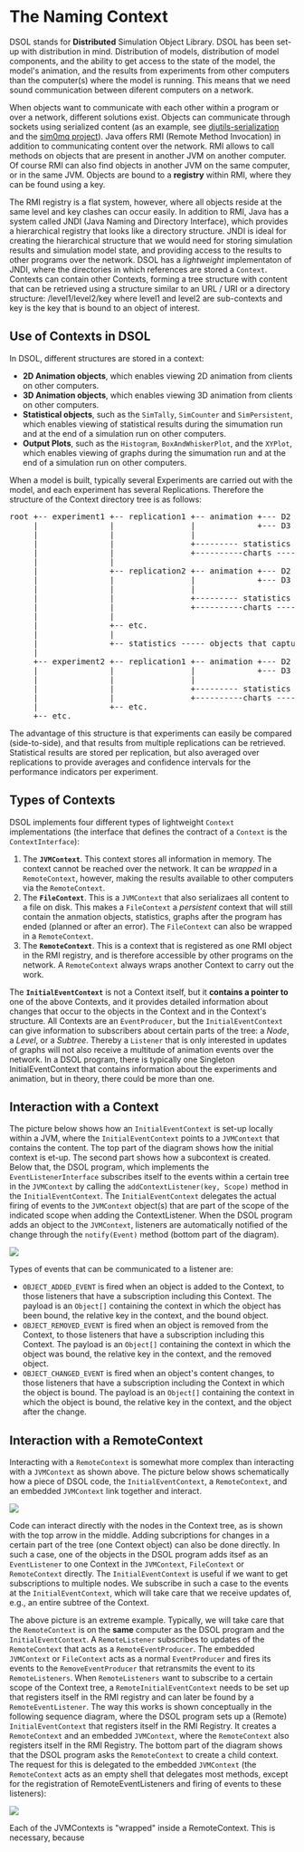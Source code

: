 # The Naming Context

DSOL stands for **Distributed** Simulation Object Library. DSOL has been set-up with distribution in mind. Distribution of models, distribution of model components, and the ability to get access to the state of the model, the model's animation, and the results from experiments from other computers than the computer(s) where the model is running. This means that we need sound communication between diferent computers on a network. 

When objects want to communicate with each other within a program or over a network, different solutions exist. Objects can communicate through sockets using serialized content (as an example, see [djutils-serialization](https://djutils.org/manual/djutils-serialization) and the [sim0mq project](https://sim0mq.org/manual/)). Java offers RMI (Remote Method Invocation) in addition to communicating content over the network. RMI allows to call methods on objects that are present in another JVM on another computer. Of course RMI can also find objects in another JVM on the same computer, or in the same JVM. Objects are bound to a **registry** within RMI, where they can be found using a key.

The RMI registry is a flat system, however, where all objects reside at the same level and key clashes can occur easily. In addition to RMI, Java has a system called JNDI (Java Naming and Directory Interface), which provides a hierarchical registry that looks like a directory structure. JNDI is ideal for creating the hierarchical structure that we would need for storing simulation results and simulation model state, and providing access to the results to other programs over the network. DSOL has a _lightweight_ implementaton of JNDI, where the directories in which references are stored a `Context`. Contexts can contain other Contexts, forming a tree structure with content that can be retrieved using a structure similar to an URL / URI or a directory structure: /level1/level2/key where level1 and level2 are sub-contexts and key is the key that is bound to an object of interest.


## Use of Contexts in DSOL

In DSOL, different structures are stored in a context:

* **2D Animation objects**, which enables viewing 2D animation from clients on other computers.
* **3D Animation objects**, which enables viewing 3D animation from clients on other computers.
* **Statistical objects**, such as the `SimTally`, `SimCounter` and `SimPersistent`, which enables viewing of statistical results during the simumation run and at the end of a simulation run on other computers.
* **Output Plots**, such as the `Histogram`, `BoxAndWhiskerPlot`, and the `XYPlot`, which enables viewing of graphs during the simumation run and at the end of a simulation run on other computers.

When a model is built, typically several Experiments are carried out with the model, and each experiment has several Replications. Therefore the structure of the Context directory tree is as follows:

<pre>
root +-- experiment1 +-- replication1 +-- animation +--- D2 --- 2D animation objects
     |               |                |             +--- D3 --- 3D animation objects
     |               |                |
     |               |                +--------- statistics --- statistics objects
     |               |                +----------charts ------- chart objects
     |               |
     |               +-- replication2 +-- animation +--- D2 --- 2D animation objects
     |               |                |             +--- D3 --- 3D animation objects
     |               |                |
     |               |                +--------- statistics --- statistics objects
     |               |                +----------charts ------- chart objects
     |               |
     |               +-- etc.
     |               |
     |               +-- statistics ----- objects that capture averages over the replications
     |
     +-- experiment2 +-- replication1 +-- animation +--- D2 --- 2D animation objects
     |               |                |             +--- D3 --- 3D animation objects
     |               |                |
     |               |                +--------- statistics --- statistics objects
     |               |                +----------charts ------- chart objects
     |               +-- etc.
     +-- etc.
</pre>

The advantage of this structure is that experiments can easily be compared (side-to-side), and that results from multiple replications can be retrieved. Statistical results are stored per replication, but also averaged over replications to provide averages and confidence intervals for the performance indicators per experiment.


## Types of Contexts

DSOL implements four different types of lightweight `Context` implementations (the interface that defines the contract of a `Context` is the `ContextInterface`):
1. The **`JVMContext`**. This context stores all information in memory. The context cannot be reached over the network. It can be _wrapped_ in a `RemoteContext`, however, making the results available to other computers via the `RemoteContext`.
2. The **`FileContext`**. This is a `JVMContext` that also serializaes all content to a file on disk. This makes a `FileContext` a _persistent_ context that will still contain the anmation objects, statistics, graphs after the program has ended (planned or after an error). The `FileContext` can also be wrapped in a `RemoteContext`.
3. The **`RemoteContext`**. This is a context that is registered as one RMI object in the RMI registry, and is therefore accessible by other programs on the network. A `RemoteContext` always wraps another Context to carry out the work.

The **`InitialEventContext`** is not a Context itself, but it **contains a pointer to** one of the above Contexts, and it provides detailed information about changes that occur to the objects in the Context and in the Context's structure. All Contexts are an `EventProducer`, but the `InitialEventContext` can give information to subscribers about certain parts of the tree: a _Node_, a _Level_, or a _Subtree_. Thereby a `Listener` that is only interested in updates of graphs will not also receive a multitude of animation events over the network. In a DSOL program, there is typically one Singleton InitialEventContext that contains information about the experiments and animation, but in theory, there could be more than one. 


## Interaction with a Context

The picture below shows how an `InitialEventContext` is set-up locally within a JVM, where the `InitialEventContext` points to a `JVMContext` that contains the content. The top part of the diagram shows how the initial context is et-up. The second part shows how a subcontext is created. Below that, the DSOL program, which implements the `EventListenerInterface` subscribes itself to the events within a certain tree in the `JVMContext` by calling the `addContextListener(key, Scope)` method in the `InitialEventContext`. The `InitialEventContext` delegates the actual firing of events to the `JVMContext` object(s) that are part of the scope of the indicated scope when adding the ContextListener. When the DSOL program adds an object to the `JVMContext`, listeners are automatically notified of the change through the `notify(Event)` method (bottom part of the diagram). 

![](../images/8-advanced/jvm-context.png?resize=700,800)

Types of events that can be communicated to a listener are:
* `OBJECT_ADDED_EVENT` is fired when an object is added to the Context, to those listeners that have a subscription including this Context. The payload is an `Object[]` containing the context in which the object has been bound, the relative key in the context, and the bound object.
* `OBJECT_REMOVED_EVENT` is fired when an object is removed from the Context, to those listeners that have a subscription including this Context. The payload is an `Object[]` containing the context in which the object was bound, the relative key in the context, and the removed object.
* `OBJECT_CHANGED_EVENT` is fired when an object's content changes, to those listeners that have a subscription including the Context in which the object is bound. The payload is an `Object[]` containing the context in which the object is bound, the relative key in the context, and the object after the change.


## Interaction with a RemoteContext

Interacting with a `RemoteContext` is somewhat more complex than interacting with a `JVMContext` as shown above. The picture below shows schematically how a piece of DSOL code, the `InitialEventContext`, a `RemoteContext`, and an embedded `JVMContext` link together and interact. 

![](../images/8-advanced/remote-event-context.png)

Code can interact directly with the nodes in the Context tree, as is shown with the top arrow in the middle. Adding subcriptions for changes in a certain part of the tree (one Context object) can also be done directly. In such a case, one of the objects in the DSOL program adds itsef as an `EventListener` to one Context in the `JVMContext`, `FileContext` or `RemoteContext` directly. The `InitialEventContext` is useful if we want to get subscriptions to multiple nodes. We subscribe in such a case to the events at the `InitialEventContext`, which will take care that we receive updates of, e.g., an entire subtree of the Context. 

The above picture is an extreme example. Typically, we will take care that the `RemoteContext` is on the **same** computer as the DSOL program and the `InitialEventContext`. A `RemoteListener` subscribes to updates of the `RemoteContext` that acts as a `RemoteEventProducer`. The embedded `JVMContext` or `FileContext` acts as a normal `EventProducer` and fires its events to the `RemoveEventProducer` that retransmits the event to its `RemoteListeners`. When `RemoteListeners` want to subscribe to a certain scope of the Context tree, a `RemoteInitialEventContext` needs to be set up that registers itself in the RMI registry and can later be found by a `RemoteEventListener`. The way this works is shown conceptually in the following sequence diagram, where the DSOL program sets up a (Remote) `InitialEventContext` that registers itself in the RMI Registry. It creates a `RemoteContext` and an embedded `JVMContext`, where the `RemoteContext` also registers itself in the RMI Registry. The bottom part of the diagram shows that the DSOL program asks the `RemoteContext` to create a child context. The request for this is delegated to the embedded `JVMContext` (the `RemoteContext` acts as an empty shell that delegates most methods, except for the registration of RemoteEventListeners and firing of events to these listeners):

![](../images/8-advanced/sequence-context-setup.png)

Each of the JVMContexts is "wrapped" inside a RemoteContext. This is necessary, because 

